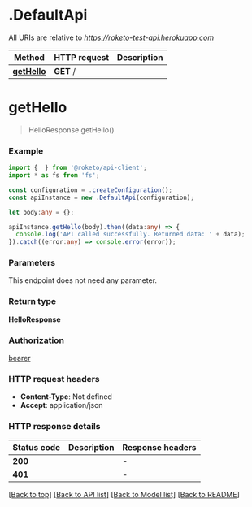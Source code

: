 # .DefaultApi

All URIs are relative to *https://roketo-test-api.herokuapp.com*

Method | HTTP request | Description
------------- | ------------- | -------------
[**getHello**](DefaultApi.md#getHello) | **GET** / | 


# **getHello**
> HelloResponse getHello()


### Example


```typescript
import {  } from '@roketo/api-client';
import * as fs from 'fs';

const configuration = .createConfiguration();
const apiInstance = new .DefaultApi(configuration);

let body:any = {};

apiInstance.getHello(body).then((data:any) => {
  console.log('API called successfully. Returned data: ' + data);
}).catch((error:any) => console.error(error));
```


### Parameters
This endpoint does not need any parameter.


### Return type

**HelloResponse**

### Authorization

[bearer](README.md#bearer)

### HTTP request headers

 - **Content-Type**: Not defined
 - **Accept**: application/json


### HTTP response details
| Status code | Description | Response headers |
|-------------|-------------|------------------|
**200** |  |  -  |
**401** |  |  -  |

[[Back to top]](#) [[Back to API list]](README.md#documentation-for-api-endpoints) [[Back to Model list]](README.md#documentation-for-models) [[Back to README]](README.md)


